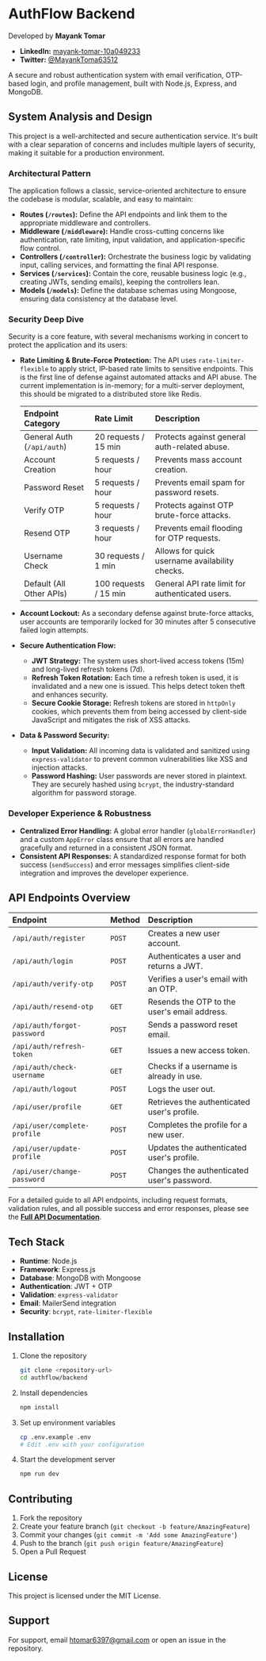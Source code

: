# AuthFlow Backend

Developed by **Mayank Tomar**

- **LinkedIn:** [mayank-tomar-10a049233](https://www.linkedin.com/in/mayank-tomar-10a049233/)
- **Twitter:** [@MayankToma63512](https://twitter.com/MayankToma63512)

A secure and robust authentication system with email verification, OTP-based login, and profile management, built with Node.js, Express, and MongoDB.

## System Analysis and Design

This project is a well-architected and secure authentication service. It's built with a clear separation of concerns and includes multiple layers of security, making it suitable for a production environment.

### Architectural Pattern

The application follows a classic, service-oriented architecture to ensure the codebase is modular, scalable, and easy to maintain:

-   **Routes (`/routes`):** Define the API endpoints and link them to the appropriate middleware and controllers.
-   **Middleware (`/middleware`):** Handle cross-cutting concerns like authentication, rate limiting, input validation, and application-specific flow control.
-   **Controllers (`/controller`):** Orchestrate the business logic by validating input, calling services, and formatting the final API response.
-   **Services (`/services`):** Contain the core, reusable business logic (e.g., creating JWTs, sending emails), keeping the controllers lean.
-   **Models (`/models`):** Define the database schemas using Mongoose, ensuring data consistency at the database level.

### Security Deep Dive

Security is a core feature, with several mechanisms working in concert to protect the application and its users:

-   **Rate Limiting & Brute-Force Protection:** The API uses `rate-limiter-flexible` to apply strict, IP-based rate limits to sensitive endpoints. This is the first line of defense against automated attacks and API abuse. The current implementation is in-memory; for a multi-server deployment, this should be migrated to a distributed store like Redis.

    | Endpoint Category         | Rate Limit            | Description                                    |
    | :------------------------ | :-------------------- | :--------------------------------------------- |
    | General Auth (`/api/auth`)| 20 requests / 15 min  | Protects against general auth-related abuse.   |
    | Account Creation          | 5 requests / hour     | Prevents mass account creation.                |
    | Password Reset            | 5 requests / hour     | Prevents email spam for password resets.       |
    | Verify OTP                | 5 requests / hour     | Protects against OTP brute-force attacks.      |
    | Resend OTP                | 3 requests / hour     | Prevents email flooding for OTP requests.      |
    | Username Check            | 30 requests / 1 min   | Allows for quick username availability checks. |
    | Default (All Other APIs)  | 100 requests / 15 min | General API rate limit for authenticated users.|

-   **Account Lockout:** As a secondary defense against brute-force attacks, user accounts are temporarily locked for 30 minutes after 5 consecutive failed login attempts.

-   **Secure Authentication Flow:**
    -   **JWT Strategy:** The system uses short-lived access tokens (15m) and long-lived refresh tokens (7d).
    -   **Refresh Token Rotation:** Each time a refresh token is used, it is invalidated and a new one is issued. This helps detect token theft and enhances security.
    -   **Secure Cookie Storage:** Refresh tokens are stored in `httpOnly` cookies, which prevents them from being accessed by client-side JavaScript and mitigates the risk of XSS attacks.

-   **Data & Password Security:**
    -   **Input Validation:** All incoming data is validated and sanitized using `express-validator` to prevent common vulnerabilities like XSS and injection attacks.
    -   **Password Hashing:** User passwords are never stored in plaintext. They are securely hashed using `bcrypt`, the industry-standard algorithm for password storage.

### Developer Experience & Robustness

-   **Centralized Error Handling:** A global error handler (`globalErrorHandler`) and a custom `AppError` class ensure that all errors are handled gracefully and returned in a consistent JSON format.
-   **Consistent API Responses:** A standardized response format for both success (`sendSuccess`) and error messages simplifies client-side integration and improves the developer experience.

## API Endpoints Overview

| Endpoint | Method | Description |
| :--- | :--- | :--- |
| `/api/auth/register` | `POST` | Creates a new user account. |
| `/api/auth/login` | `POST` | Authenticates a user and returns a JWT. |
| `/api/auth/verify-otp` | `POST` | Verifies a user's email with an OTP. |
| `/api/auth/resend-otp` | `GET` | Resends the OTP to the user's email address. |
| `/api/auth/forgot-password`| `POST` | Sends a password reset email. |
| `/api/auth/refresh-token` | `GET` | Issues a new access token. |
| `/api/auth/check-username`| `GET` | Checks if a username is already in use. |
| `/api/auth/logout` | `POST` | Logs the user out. |
| `/api/user/profile` | `GET` | Retrieves the authenticated user's profile. |
| `/api/user/complete-profile`| `POST` | Completes the profile for a new user. |
| `/api/user/update-profile`| `POST` | Updates the authenticated user's profile. |
| `/api/user/change-password`| `POST` | Changes the authenticated user's password. |

For a detailed guide to all API endpoints, including request formats, validation rules, and all possible success and error responses, please see the [**Full API Documentation**](./API_DOCUMENTATION.md).

## Tech Stack

-   **Runtime**: Node.js
-   **Framework**: Express.js
-   **Database**: MongoDB with Mongoose
-   **Authentication**: JWT + OTP
-   **Validation**: `express-validator`
-   **Email**: MailerSend integration
-   **Security**: `bcrypt`, `rate-limiter-flexible`

## Installation

1.  Clone the repository
    ```bash
    git clone <repository-url>
    cd authflow/backend
    ```

2.  Install dependencies
    ```bash
    npm install
    ```

3.  Set up environment variables
    ```bash
    cp .env.example .env
    # Edit .env with your configuration
    ```

4.  Start the development server
    ```bash
    npm run dev
    ```

## Contributing

1.  Fork the repository
2.  Create your feature branch (`git checkout -b feature/AmazingFeature`)
3.  Commit your changes (`git commit -m 'Add some AmazingFeature'`)
4.  Push to the branch (`git push origin feature/AmazingFeature`)
5.  Open a Pull Request

## License

This project is licensed under the MIT License.

## Support

For support, email htomar6397@gmail.com or open an issue in the repository.

